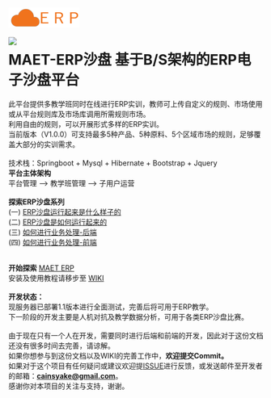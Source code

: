 
![](https://raw.githubusercontent.com/cainsyake/erp/master/src/main/resources/static/images/logo.png)<br>
![](https://img.shields.io/badge/release-v1.1.0-519dd9.svg)
<br>
MAET-ERP沙盘 基于B/S架构的ERP电子沙盘平台
===
此平台提供多教学班同时在线进行ERP实训，教师可上传自定义的规则、市场使用或从平台规则库及市场库调用所需规则市场。<br>
利用自由的规则，可以开展形式多样的ERP实训。<br>
当前版本（V1.0.0）可支持最多5种产品、5种原料、5个区域市场的规则，足够覆盖大部分的实训需求。
<br><br>
技术栈：Springboot + Mysql + Hibernate + Bootstrap + Jquery
<br>
**平台主体架构**<br>
平台管理 --> 教学班管理 --> 子用户运营
<br><br>
**探索ERP沙盘系列**<br>
(一) [ERP沙盘运行起来是什么样子的](https://cainsyake.github.io/2017/09/11/ERP%E6%B2%99%E7%9B%98%E8%BF%90%E8%A1%8C%E8%B5%B7%E6%9D%A5%E6%98%AF%E4%BB%80%E4%B9%88%E6%A0%B7%E5%AD%90%E7%9A%84/)<br>
(二) [ERP沙盘是如何运行起来的](https://cainsyake.github.io/2017/09/12/ERP%E6%B2%99%E7%9B%98%E6%98%AF%E5%A6%82%E4%BD%95%E8%BF%90%E8%A1%8C%E8%B5%B7%E6%9D%A5%E7%9A%84/)<br>
(三) [如何进行业务处理-后端](https://cainsyake.github.io/2017/09/23/%E5%A6%82%E4%BD%95%E8%BF%9B%E8%A1%8C%E4%B8%9A%E5%8A%A1%E5%A4%84%E7%90%86-%E5%90%8E%E7%AB%AF/)<br>
(四) [如何进行业务处理-前端](https://cainsyake.github.io/2017/09/24/%E5%A6%82%E4%BD%95%E8%BF%9B%E8%A1%8C%E4%B8%9A%E5%8A%A1%E5%A4%84%E7%90%86-%E5%89%8D%E7%AB%AF/)<br><br>

**开始探索** [MAET ERP](http://erp.cainsyake.com.cn)<br>
安装及使用教程请移步至 [WIKI](https://github.com/cainsyake/erp/wiki)
<br><br>
**开发状态：**<br>
现服务器已部署1.1版本进行全面测试，完善后将可用于ERP教学。<br>
下一阶段的开发主要是人机对抗及教学数据分析，可用于各类ERP沙盘比赛。
<br><br>
由于现在只有一个人在开发，需要同时进行后端和前端的开发，因此对于这份文档还没有很多时间去完善，请谅解。<br>
如果你想参与到这份文档以及WIKI的完善工作中，**欢迎提交Commit。**<br>
如果对于这个项目有任何疑问或建议欢迎提[ISSUE](https://github.com/cainsyake/erp/issues/new)进行反馈，或发送邮件至开发者的邮箱：**cainsyake@gmail.com**。<br>
感谢你对本项目的关注与支持，谢谢。
